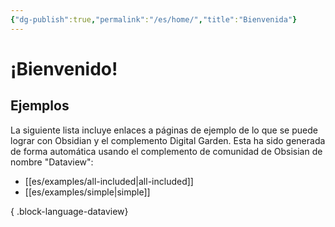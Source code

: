 ```yaml
---
{"dg-publish":true,"permalink":"/es/home/","title":"Bienvenida"}
---
```


# ¡Bienvenido!

## Ejemplos

La siguiente lista incluye enlaces a páginas de ejemplo de lo que se puede lograr con Obsidian y el complemento Digital Garden. Esta ha sido generada de forma automática usando el complemento de comunidad de Obsisian de nombre "Dataview":

- [[es/examples/all-included\|all-included]]
- [[es/examples/simple\|simple]]

{ .block-language-dataview}
